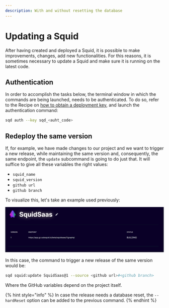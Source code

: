 ```yaml
---
description: With and without resetting the database
---
```


# Updating a Squid

After having created and deployed a Squid, it is possible to make improvements, changes, add new functionalities. For this reasons, it is sometimes necessary to update a Squid and make sure it is running on the latest code.

## Authentication

In order to accomplish the tasks below, the terminal window in which the commands are being launched, needs to be authenticated. To do so, refer to the Recipe on [how to obtain a deployment key](obtaining-a-deployment-key.md), and launch the authentication command:

```bash
sqd auth --key sqd_<auht_code>
```

## Redeploy the same version

If, for example, we have made changes to our project and we want to trigger a new release, while maintaining the same version and, consequently, the same endpoint, the `update` subcommand is going to do just that. It will suffice to give all these variables the right values:

* `squid_name`
* `squid_version`
* `github url`
* `github branch`

To visualize this, let's take an example used previously:

![A deployed Squid](static/img/.gitbook/assets/SquidSaas.png)

In this case, the command to trigger a new release of the same version would be:

```bash
sqd squid:update SquidSaas@1 --source <github url>#<github branch>
```

Where the GitHub variables depend on the project itself.

{% hint style="info" %}
In case the release needs a database reset, the `--hardReset` option can be added to the previous command.&#x20;
{% endhint %}
